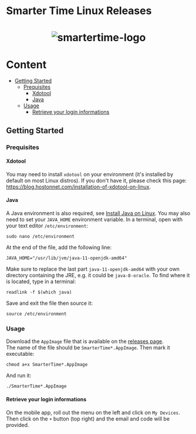 # Smarter Time Linux Releases

<h1 align="center">
  <img src="https://www.androidplanet.nl/wp-content/uploads/2018/01/smartertime-580x375.jpg" alt="smartertime-logo">
</h1>

# Content
- [Getting Started](#getting-started)
  * [Prequisites](#prequisites)
    + [Xdotool](#xdotool)
    + [Java](#java)
  * [Usage](#usage)
    + [Retrieve your login informations](#retrieve-your-login-informations)

## Getting Started

### Prequisites

#### Xdotool

You may need to install `xdotool` on your environment (it's installed by default on most Linux distros).
If you don't have it, please check this page: https://blog.hostonnet.com/installation-of-xdotool-on-linux.  
  

#### Java

A Java environment is also required, see [Install Java on Linux](https://www.wikihow.com/Install-Java-on-Linux). You may also need to set your `JAVA_HOME` environment variable. In a terminal, open with your text editor `/etc/environment`:

```
sudo nano /etc/environment
```

At the end of the file, add the following line:

```
JAVA_HOME="/usr/lib/jvm/java-11-openjdk-amd64"
```

Make sure to replace the last part `java-11-openjdk-amd64` with your own directory containing the JRE, e.g. it could be `java-8-oracle`. To find where it is located, type in a terminal:

```
readlink -f $(which java)
```

Save and exit the file then source it:

```
source /etc/environment
```

### Usage

Download the `AppImage` file that is available on the [releases page](https://github.com/Smartertime/SmarterTimeLinux/releases).  
The name of the file should be `SmarterTime*.AppImage`. Then mark it executable:
```
chmod a+x SmarterTime*.AppImage
```
And run it:
```
./SmarterTime*.AppImage
```

#### Retrieve your login informations

On the mobile app, roll out the menu on the left and click on `My Devices`.  
Then click on the `+` button (top right) and the email and code will be provided.  
